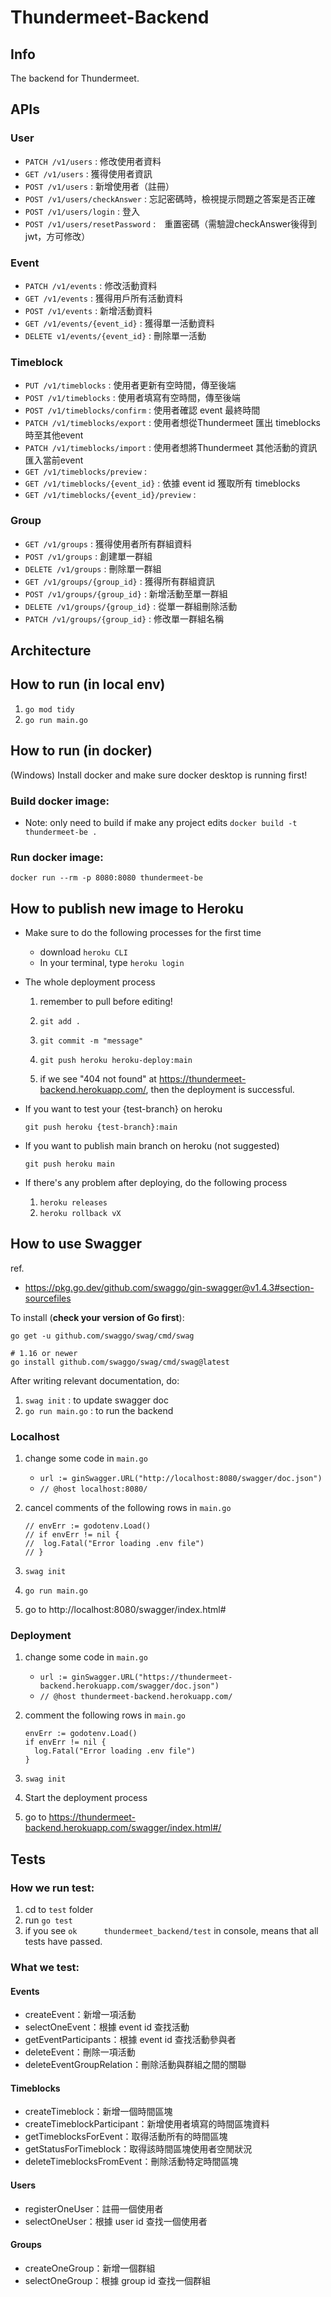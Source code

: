 # Thundermeet-Backend

## Info
The backend for Thundermeet. 

## APIs
### User
- `PATCH /v1/users` : 修改使用者資料
- `GET /v1/users` : 獲得使用者資訊
- `POST /v1/users` : 新增使用者（註冊）
- `POST /v1/users/checkAnswer` : 忘記密碼時，檢視提示問題之答案是否正確
- `POST /v1/users/login` : 登入
- `POST /v1/users/resetPassword` :　重置密碼（需驗證checkAnswer後得到jwt，方可修改） 

### Event
- `PATCH /v1/events` : 修改活動資料
- `GET /v1/events` : 獲得用戶所有活動資料
- `POST /v1/events` : 新增活動資料
- `GET /v1/events/{event_id}` : 獲得單一活動資料
- `DELETE v1/events/{event_id}` : 刪除單一活動

### Timeblock
- `PUT /v1/timeblocks` : 使用者更新有空時間，傳至後端
- `POST /v1/timeblocks` : 使用者填寫有空時間，傳至後端
- `POST /v1/timeblocks/confirm` : 使用者確認 event 最終時間
- `PATCH /v1/timeblocks/export` : 使用者想從Thundermeet 匯出 timeblocks 時至其他event
- `PATCH /v1/timeblocks/import` : 使用者想將Thundermeet 其他活動的資訊匯入當前event
- `GET /v1/timeblocks/preview` : 
- `GET /v1/timeblocks/{event_id}` : 依據 event id 獲取所有 timeblocks
- `GET /v1/timeblocks/{event_id}/preview` : 

### Group
- `GET /v1/groups` : 獲得使用者所有群組資料
- `POST /v1/groups` : 創建單一群組
- `DELETE /v1/groups` : 刪除單一群組
- `GET /v1/groups/{group_id}` : 獲得所有群組資訊
- `POST /v1/groups/{group_id}` : 新增活動至單一群組
- `DELETE /v1/groups/{group_id}` : 從單一群組刪除活動
- `PATCH /v1/groups/{group_id}` : 修改單一群組名稱


## Architecture


## How to run (in local env)

1. `go mod tidy`
2. `go run main.go`

## How to run (in docker)

(Windows)
Install docker and make sure docker desktop is running first!

### Build docker image:

- Note: only need to build if make any project edits
  `docker build -t thundermeet-be .`

### Run docker image:

`docker run --rm -p 8080:8080 thundermeet-be`

## How to publish new image to Heroku
- Make sure to do the following processes for the first time
  - download `heroku CLI`
  - In your terminal, type `heroku login`
- The whole deployment process 
  1. remember to pull before editing!
  1.  `git add .`
  1. `git commit -m "message"`
  1. `git push heroku heroku-deploy:main`

  1. if we see "404 not found" at https://thundermeet-backend.herokuapp.com/, then the deployment is successful.

- If you want to test your {test-branch} on heroku

  `git push heroku {test-branch}:main`

- If you want to publish main branch on heroku (not suggested)

  `git push heroku main`

- If there's any problem after deploying, do the following process
  1. `heroku releases`
  1. `heroku rollback vX`

<!-- 理論上應該要有一個 fake server 測試所有 test branch，但我還沒做 QQ
可以參考這篇，有寫 CI 方法><
https://stackoverflow.com/questions/12756955/deploying-to-a-test-server-before-production-on-heroku -->

## How to use Swagger

ref. 
  - https://pkg.go.dev/github.com/swaggo/gin-swagger@v1.4.3#section-sourcefiles

To install (**check your version of Go first**):

```
go get -u github.com/swaggo/swag/cmd/swag

# 1.16 or newer
go install github.com/swaggo/swag/cmd/swag@latest
```

After writing relevant documentation, do:
1. `swag init` : to update swagger doc
2. `go run main.go` : to run the backend


### Localhost
1. change some code in `main.go`
    - `url := ginSwagger.URL("http://localhost:8080/swagger/doc.json")`
    - `// @host localhost:8080/`

2. cancel comments of the following rows in `main.go`
    ```
    // envErr := godotenv.Load()
    // if envErr != nil {
    //  log.Fatal("Error loading .env file")
    // }
    ```
2. `swag init`
3. `go run main.go`
4. go to http://localhost:8080/swagger/index.html# 

### Deployment
1. change some code in `main.go`
    - `url := ginSwagger.URL("https://thundermeet-backend.herokuapp.com/swagger/doc.json")`
    - `// @host thundermeet-backend.herokuapp.com/`

2. comment the following rows in `main.go`
    ```
    envErr := godotenv.Load()
    if envErr != nil {
      log.Fatal("Error loading .env file")
    }
    ```
2. `swag init`
3. Start the deployment process
4. go to https://thundermeet-backend.herokuapp.com/swagger/index.html#/


## Tests
### How we run test:

1. cd to ```test``` folder
2. run ```go test```
3. if you see ```ok      thundermeet_backend/test``` in console, means that all tests have passed.

### What we test:
#### Events
* createEvent：新增一項活動
* selectOneEvent：根據 event id 查找活動
* getEventParticipants：根據 event id 查找活動參與者
* deleteEvent：刪除一項活動
* deleteEventGroupRelation：刪除活動與群組之間的關聯
#### Timeblocks
* createTimeblock：新增一個時間區塊
* createTimeblockParticipant：新增使用者填寫的時間區塊資料
* getTimeblocksForEvent：取得活動所有的時間區塊
* getStatusForTimeblock：取得該時間區塊使用者空閒狀況
* deleteTimeblocksFromEvent：刪除活動特定時間區塊
#### Users
* registerOneUser：註冊一個使用者
* selectOneUser：根據 user id 查找一個使用者
#### Groups
* createOneGroup：新增一個群組
* selectOneGroup：根據 group id 查找一個群組

